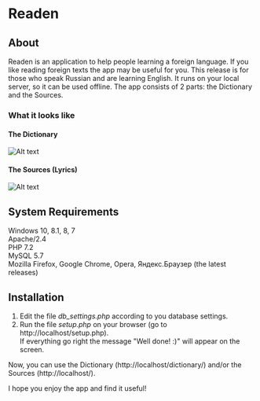 # Readen

## About
Readen is an application to help people learning a foreign language. If you like reading foreign texts the app may be useful for you.
This release is for those who speak Russian and are learning English. It runs on your local server, so it can be used offline.
The app consists of 2 parts: the Dictionary and the Sources.

### What it looks like

#### The Dictionary
![Alt text](http://readen.ru/presDic_2.png "Example of usage")

#### The Sources (Lyrics)
![Alt text](http://readen.ru/sources_lyrics_2.png "Example of usage")


## System Requirements
Windows 10, 8.1, 8, 7  
Apache/2.4  
PHP 7.2  
MySQL 5.7  
Mozilla Firefox, Google Chrome, Opera, Яндекс.Браузер (the latest releases)


## Installation
1. Edit the file _db_settings.php_ according to you database settings.
2. Run the file _setup.php_ on your browser (go to http://localhost/setup.php).  
   If everything go right the message "Well done! :)" will appear on the screen.  

Now, you can use the Dictionary (http://localhost/dictionary/) and/or the Sources (http://localhost/).

I hope you enjoy the app and find it useful!
